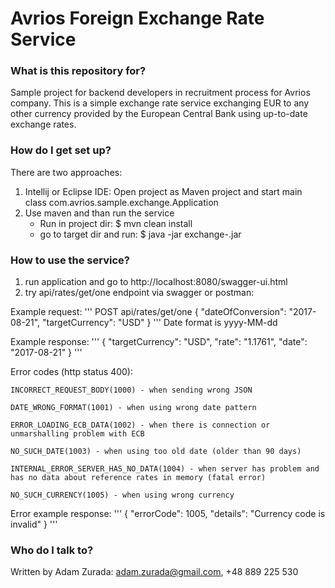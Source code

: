 # Avrios Foreign Exchange Rate Service #

### What is this repository for? ###

Sample project for backend developers in recruitment process for Avrios company.
This is a simple exchange rate service exchanging EUR to any other currency provided by the European Central Bank
using up-to-date exchange rates. 

### How do I get set up? ###

There are two approaches: 

1. Intellij or Eclipse IDE: Open project as Maven project and start main class com.avrios.sample.exchange.Application
2. Use maven and than run the service
   * Run in project dir: $ mvn clean install 
   * go to target dir and run: $ java -jar exchange-<VERSION>.jar

### How to use the service? ###

1. run application and go to http://localhost:8080/swagger-ui.html
2. try api/rates/get/one endpoint via swagger or postman:

Example request:
'''
POST api/rates/get/one
{
  "dateOfConversion": "2017-08-21",
  "targetCurrency": "USD"
}
'''
Date format is yyyy-MM-dd

Example response:
'''
{
  "targetCurrency": "USD",
  "rate": "1.1761",
  "date": "2017-08-21"
}
'''

Error codes (http status 400):

    INCORRECT_REQUEST_BODY(1000) - when sending wrong JSON
    
    DATE_WRONG_FORMAT(1001) - when using wrong date pattern
    
    ERROR_LOADING_ECB_DATA(1002) - when there is connection or unmarshalling problem with ECB
    
    NO_SUCH_DATE(1003) - when using too old date (older than 90 days)
    
    INTERNAL_ERROR_SERVER_HAS_NO_DATA(1004) - when server has problem and has no data about reference rates in memory (fatal error)
    
    NO_SUCH_CURRENCY(1005) - when using wrong currency

Error example response:
'''
{
  "errorCode": 1005,
  "details": "Currency code is invalid"
}
'''



### Who do I talk to? ###

Written by Adam Zurada: adam.zurada@gmail.com, +48 889 225 530